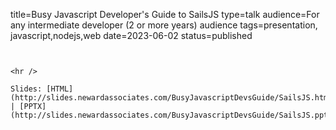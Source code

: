 title=Busy Javascript Developer's Guide to SailsJS
type=talk
audience=For any intermediate developer (2 or more years) audience
tags=presentation, javascript,nodejs,web
date=2023-06-02
status=published
~~~~~~

    
<hr />

Slides: [HTML](http://slides.newardassociates.com/BusyJavascriptDevsGuide/SailsJS.html) | [PPTX](http://slides.newardassociates.com/BusyJavascriptDevsGuide/SailsJS.pptx)

